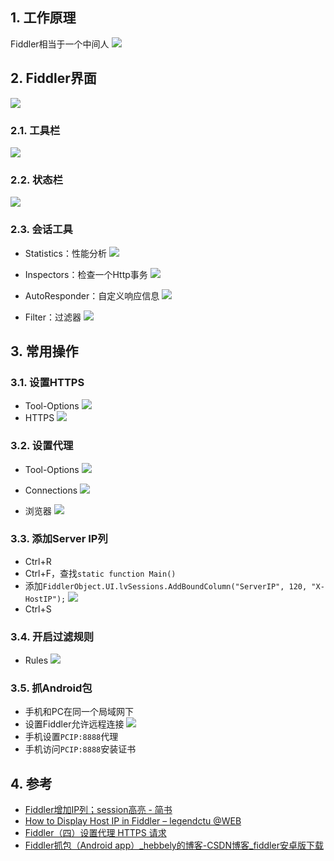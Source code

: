 ## 1. 工作原理
Fiddler相当于一个中间人
![](https://raw.githubusercontent.com/TDoct/images/master/1593243999_20200627123646886_24723.png)

## 2. Fiddler界面
![](https://raw.githubusercontent.com/TDoct/images/master/1593244009_20200627124823112_16608.png)
### 2.1. 工具栏
![](https://raw.githubusercontent.com/TDoct/images/master/1593244017_20200627125547987_12529.png)

### 2.2. 状态栏
![](https://raw.githubusercontent.com/TDoct/images/master/1593244019_20200627132158242_31554.png)
### 2.3. 会话工具
- Statistics：性能分析
![](https://raw.githubusercontent.com/TDoct/images/master/1593244021_20200627132948873_18500.png)
- Inspectors：检查一个Http事务
![](https://raw.githubusercontent.com/TDoct/images/master/1593244024_20200627133051549_12946.png)

- AutoResponder：自定义响应信息
![](https://raw.githubusercontent.com/TDoct/images/master/1593244026_20200627134724036_16406.png)

- Filter：过滤器
![](https://raw.githubusercontent.com/TDoct/images/master/1593244030_20200627152205511_12523.png)
## 3. 常用操作

### 3.1. 设置HTTPS
- Tool-Options
![](https://raw.githubusercontent.com/TDoct/images/master/1593244003_20200627124111015_22053.png)
- HTTPS
![](https://raw.githubusercontent.com/TDoct/images/master/1593244007_20200627124658451_17867.png)
### 3.2. 设置代理
- Tool-Options
![](https://raw.githubusercontent.com/TDoct/images/master/1593244003_20200627124111015_22053.png)

- Connections
![](https://raw.githubusercontent.com/TDoct/images/master/1593244005_20200627124146991_17250.png)
- 浏览器
![](https://raw.githubusercontent.com/TDoct/images/master/1593244015_20200627125221039_5758.png)

### 3.3. 添加Server IP列

- Ctrl+R
- Ctrl+F，查找`static function Main()`
- 添加`FiddlerObject.UI.lvSessions.AddBoundColumn("ServerIP", 120, "X-HostIP");`
![](https://raw.githubusercontent.com/TDoct/images/master/1593244002_20200627124000496_13162.png)
- Ctrl+S
### 3.4. 开启过滤规则
- Rules
![](https://raw.githubusercontent.com/TDoct/images/master/1593244013_20200627125029489_26276.png)

### 3.5. 抓Android包
- 手机和PC在同一个局域网下
- 设置Fiddler允许远程连接
![](https://raw.githubusercontent.com/TDoct/images/master/1593244033_20200627152906084_22077.png)
- 手机设置`PCIP:8888`代理
- 手机访问`PCIP:8888`安装证书
## 4. 参考
- [Fiddler增加IP列；session高亮 \- 简书](https://www.jianshu.com/p/b1136e90de6c)
- [How to Display Host IP in Fiddler – legendctu @WEB](https://legendctu.github.io/memo/How-to-Display-Host-IP-in-Fiddler/)
- [Fiddler（四）设置代理 HTTPS 请求](http://www.testclass.net/proxy_tools/fiddler-04)
- [Fiddler抓包（Android app）\_hebbely的博客\-CSDN博客\_fiddler安卓版下载](https://blog.csdn.net/hebbely/article/details/79248077)
